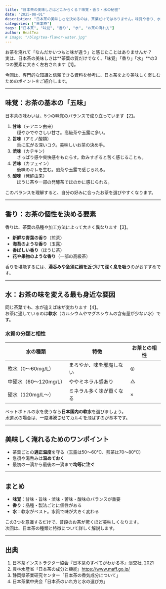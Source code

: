 ```yaml
---
title: "日本茶の美味しさはどこからくる？味覚・香り・水の秘密"
date: "2025-08-01"
description: "日本茶の美味しさを決めるのは、茶葉だけではありません。味覚や香り、水質など、お茶をもっと美味しくするための秘密を解説します。"
categories: ["日本茶"]
tags: ["日本茶", "味覚", "香り", "水", "お茶の淹れ方"]
author: HealTea
# image: "/blog/tea-flavor-water.jpg"
---
```


お茶を淹れて「なんだかいつもと味が違う」と感じたことはありませんか？  
実は、日本茶の美味しさは**茶葉の質だけでなく、「味覚」「香り」「水」**の3つの要素に大きく左右されます【1】。

今回は、専門的な知識と信頼できる資料を参考に、日本茶をより美味しく楽しむためのポイントをご紹介します。

---

## 味覚：お茶の基本の「五味」

日本茶の味わいは、5つの味覚のバランスで成り立っています【2】。

1. **甘味**（テアニン由来）  
　穏やかでやさしい甘さ。高級茶や玉露に多い。
2. **旨味**（アミノ酸類）  
　舌に広がる深いコク。美味しいお茶の決め手。
3. **渋味**（カテキン）  
　さっぱり感や爽快感をもたらす。飲みすぎると苦く感じることも。
4. **苦味**（カフェイン）  
　後味のキレを生む。煎茶や玉露で感じられる。
5. **酸味**（発酵由来）  
　ほうじ茶や一部の発酵茶でほのかに感じられる。

このバランスを理解すると、自分の好みに合ったお茶を選びやすくなります。

---

## 香り：お茶の個性を決める要素

香りは、茶葉の品種や加工方法によって大きく異なります【3】。

- **新鮮な青葉の香り**（煎茶）  
- **海苔のような香り**（玉露）  
- **香ばしい香り**（ほうじ茶）  
- **花や果物のような香り**（一部の高級茶）

香りを堪能するには、**湯呑みや急須に顔を近づけて深く息を吸う**のがおすすめです。

---

## 水：お茶の味を変える最も身近な要因

同じ茶葉でも、水が違えば味が変わります【4】。  
お茶に適しているのは**軟水**（カルシウムやマグネシウムの含有量が少ない水）です。

### 水質の分類と相性

| 水の種類 | 特徴 | お茶との相性 |
|----------|------|--------------|
| 軟水（0〜60mg/L） | まろやか、味を邪魔しない | ◎ |
| 中硬水（60〜120mg/L） | ややミネラル感あり | △ |
| 硬水（120mg/L〜） | ミネラル多く味が重くなる | × |

ペットボトルの水を使うなら**日本国内の軟水**を選びましょう。  
水道水の場合は、一度沸騰させてカルキを飛ばすのが基本です。

---

## 美味しく淹れるためのワンポイント

- 茶葉ごとの**適正温度**を守る（玉露は50〜60℃、煎茶は70〜80℃）
- 急須や湯呑みは**温めておく**
- 最初の一滴から最後の一滴まで**均等に注ぐ**

---

## まとめ

- **味覚**：甘味・旨味・渋味・苦味・酸味のバランスが重要  
- **香り**：品種・製法ごとに個性がある  
- **水**：軟水がベスト。水質で味が大きく変わる

この3つを意識するだけで、普段のお茶が驚くほど美味しくなります。  
次回は、日本茶の種類と特徴について詳しく解説します。

---

## 出典
1. 日本茶インストラクター協会『日本茶のすべてがわかる本』淡交社, 2021  
2. 農林水産省「日本茶の成分と機能」https://www.maff.go.jp/  
3. 静岡県茶業研究センター「日本茶の香気成分について」  
4. 日本茶業中央会「日本茶のいれ方と水の選び方」

